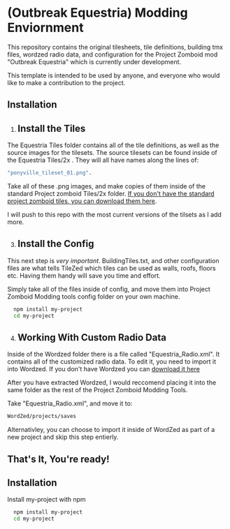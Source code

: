 
# (Outbreak Equestria) Modding Enviornment 

This repository contains the original tilesheets, tile definitions, building tmx files, wordzed radio data, and configuration for the Project Zomboid mod "Outbreak Equestria" which is currently under development. 

This template is intended to be used by anyone, and everyone who would like to make a contribution to the project. 


## Installation

1. ## Install the Tiles
 The Equestria Tiles folder contains all of the tile definitions, as well as the source images for the tilesets. The source tilesets can be found inside of the Equestria Tiles/2x . They will all have names along the lines of:
```bash
"ponyville_tileset_01.png". 
```

Take all of these .png images, and make copies of them inside of the standard Project zomboid Tiles/2x folder.
[If you don't have the standard project zomboid tiles, you can download them here](https://www.dropbox.com/s/dnirnjphryhtc8w/Tiles-Apr-17-2021.zip?dl=0).

I will push to this repo with the most current versions of the tilsets as I add more. 

3. ## Install the Config 

This next step is *very important*. BuildingTiles.txt, and other configuration files are what tells TileZed which tiles can be used as walls, roofs, floors etc. Having them handy will save you time and effort. 

Simply take all of the files inside of config, and move them into Project Zomboid Modding tools config folder on your own machine. 
```bash
  npm install my-project
  cd my-project
```


4. ## Working With Custom Radio Data

Inside of the Wordzed folder there is a file called "Equestria_Radio.xml". It contains all of the customized radio data. To edit it, you need to import it into Wordzed. If you don't have Wordzed you can [download it here](https://drive.google.com/file/d/1vY-08QJBIzh8gxzIzhGuyLs-RP-CV2T3/view)

After you have extracted Wordzed, I would reccomend placing it into the same folder as the rest of the Project Zomboid Modding Tools. 

Take "Equestria_Radio.xml", and move it to: 

```bash
WordZed/projects/saves
```

Alternativley, you can choose to import it inside of WordZed as part of a new project and skip this step entierly. 


## That's It, You're ready! 
## Installation

Install my-project with npm

```bash
  npm install my-project
  cd my-project
```
    